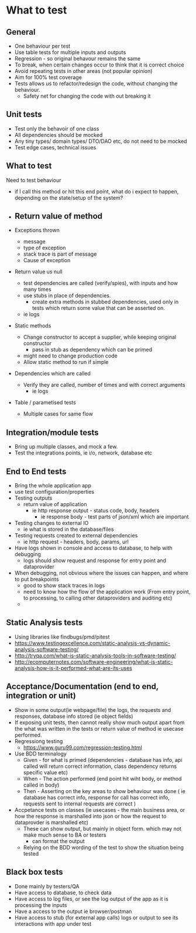 # What to test

## General

- One behaviour per test
- Use table tests for multiple inputs and outputs
- Regression - so original behavour remains the same
- To break, when certain changes occur to think that it is correct choice
- Avoid repeating tests in other areas (not popular opinion)
- Aim for 100% test coverage
- Tests allows us to refactor/redesign the code, without changing the behaviour.
  - Safety net for changing the code with out breaking it

## Unit tests

- Test only the behavoir of one class
- All dependencies should be mocked
- Any tiny types/ domain types/ DTO/DAO etc, do not need to be mocked
- Test edge cases, technical issues

## What to test

Need to test behaviour
- if I call this method or hit this end point, what do i expect to happen,  depending on the state/setup of the system?

- Return value of method
  -
- Exceptions thrown
  - message
  - type of exception
  - stack trace is part of message
  - Cause of exception
- Return value us null
  - test dependencies are called (verify/spies), with inputs and how many times
  - use stubs in place of dependencies.
    - create extra methods in stubbed dependencies, used only in tests which return some value that can be asserted on.
  - ie logs
- Static methods
  - Change constructor to accept a supplier, while keeping original constructor
    - pass in stub as dependency which can be primed
  - might need to change production code
  - Allow static method to run if simple
- Dependencies which are called
  - Verify they are called, number of times and with correct arguments
    - ie logs
- Table / parametised  tests
  - Multiple cases for same flow

## Integration/module tests

- Bring up multiple classes, and mock a few.
- Test the integrations points, ie i/o, network, database etc

## End to End tests

- Bring the whole application app
- use test configuration/properties
- Testing outputs
  - return value of application
    - ie http response output - status code, body, headers
      - ie response body - test parts of json/xml which are important
- Testing changes to external IO
  - ie what is stored in the database/files
- Testing requests created to external dependencies
  - ie http request - headers, body, params, url
- Have logs shown in console and access to database, to help with debugging
  - logs should show request and response for entry point and dataprovider
- When debugging, not obvious where the issues can happen, and where to put breakpoints
  - good to show stack traces in logs
  - need to know how the flow of the application work (From entry point, to processing, to calling other dataproviders and auditing etc)
  -

## Static Analysis tests

- Using libraries like findbugs/pmd/pitest
- https://www.testingexcellence.com/static-analysis-vs-dynamic-analysis-software-testing/
- http://tryqa.com/what-is-static-analysis-tools-in-software-testing/
- http://ecomputernotes.com/software-engineering/what-is-static-analysis-how-is-it-performed-what-are-its-uses

## Acceptance/Documentation (end to end, integration or unit)

- Show in some output(ie webpage/file) the logs, the requests and responses, database info stored (ie object fields)
- If exposing unit tests, then cannot really show much output apart from the what was written in the tests or return value of method ie usecase performed.
- Regressiong testing
  - https://www.guru99.com/regression-testing.html
- Use BDD terminalogy
  - Given - for what is primed (dependencies - database has info, api called will return correct information, class dependency returns specific value etc)
  - When - The action performed (end point hit wiht body, or method called in body)
  - Then - Asserting on the key areas to show behaviour was done ( ie database has correct info, response for call has correct info, requests sent to internal requests are correct )
- Accpetance tests on classes (ie usecases - the main business area, or how the response is marshalled into json or how the request to dataprovder is marshalled etc)
  - These can show output, but mainly in object form. which may not make much sense to BA or testers
    - can format the output
  - Relying on the BDD wording of the test to show the situation being tested

## Black box tests

- Done mainly by testers/QA
- Have access to database, to check data
- Have access to log files, or see the log output of the app as it is processing the inputs
- Have a access to the output ie browser/postman
- Have access to stub (for external app calls) logs or output to see its interactions with app under test

